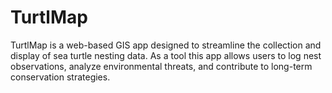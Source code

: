 # TurtlMap

TurtlMap is a web-based GIS app designed to streamline the collection and display of sea turtle nesting data. As a tool this app allows users to log nest observations, analyze environmental threats, and contribute to long-term conservation strategies. 

